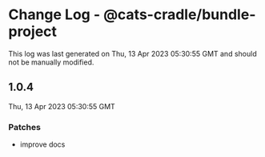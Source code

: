 # Change Log - @cats-cradle/bundle-project

This log was last generated on Thu, 13 Apr 2023 05:30:55 GMT and should not be manually modified.

## 1.0.4
Thu, 13 Apr 2023 05:30:55 GMT

### Patches

- improve docs

